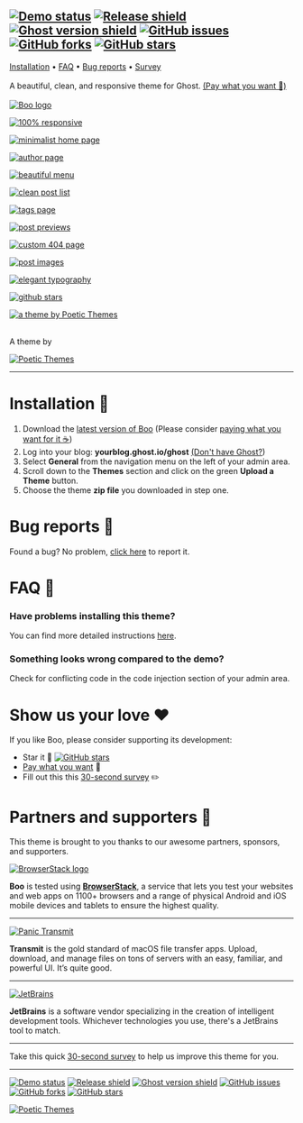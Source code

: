 [![Demo status](https://img.shields.io/badge/live%20demo-online-brightgreen.svg)](https://boo-demo.poeticthemes.com)
[![Release shield](https://img.shields.io/github/release/PoeticThemes/boo.svg)](https://github.com/PoeticThemes/boo/releases)
[![Ghost version shield](https://img.shields.io/badge/ghost%20version->=%202.2.0-00BCD4.svg)](https://github.com/PoeticThemes/boo/releases)
[![GitHub issues](https://img.shields.io/github/issues/PoeticThemes/boo.svg)](https://github.com/PoeticThemes/boo/issues)
[![GitHub forks](https://img.shields.io/github/forks/PoeticThemes/boo.svg)](https://github.com/PoeticThemes/boo/network)
[![GitHub stars](https://img.shields.io/github/stars/PoeticThemes/boo.svg?style=social&label=Star)](https://github.com/PoeticThemes/boo/stargazers)
---

[Installation](https://github.com/PoeticThemes/boo#installation-) • [FAQ](https://github.com/PoeticThemes/boo#faq-) • [Bug reports](https://github.com/PoeticThemes/boo#bug-reports-) • [Survey](https://form.jotform.co/70745196071862)
<br><br>
A beautiful, clean, and responsive theme for Ghost. [(Pay what you want 💸)](https://sellfy.com/p/Acjr)
<br><br>
[![Boo logo](https://d12swbtw719y4s.cloudfront.net/images/3U9tKy1f/mWST66S8IsFENkC13lXk/d05AUxswkS.jpeg?w=888)](https://sellfy.com/p/Acjr)

[![100% responsive](https://d12swbtw719y4s.cloudfront.net/images/3U9tKy1f/zIfo5LI1GvWzkJA8Nl3T/x3rFYKJ2qH.jpeg?w=888)](https://sellfy.com/p/Acjr)

[![minimalist home page](https://d12swbtw719y4s.cloudfront.net/images/3U9tKy1f/3IDCDZCSKYeMII6xOl1M/DlLArZgHZW.jpeg?w=888)](https://sellfy.com/p/Acjr)

[![author page](https://d12swbtw719y4s.cloudfront.net/images/3U9tKy1f/Qb2TzpZlU3s1hkUXHpjt/qwuoWriONU.jpeg?w=888)](https://sellfy.com/p/Acjr)

[![beautiful menu](https://d12swbtw719y4s.cloudfront.net/images/3U9tKy1f/rm7E7b50HO3Adfm6Mxno/Td1v4lrdkb.jpeg?w=888)](https://sellfy.com/p/Acjr)

[![clean post list](https://d12swbtw719y4s.cloudfront.net/images/3U9tKy1f/n2dNY7t48QPDH6PxjxV0/U6KTfQ9bfN.jpeg?w=888)](https://sellfy.com/p/Acjr)

[![tags page](https://d12swbtw719y4s.cloudfront.net/images/3U9tKy1f/6frNQtivghAlyL9UtCL9/RMQOV1cRTv.jpeg?w=888)](https://sellfy.com/p/Acjr)

[![post previews](https://d12swbtw719y4s.cloudfront.net/images/3U9tKy1f/gqMWpAhjQJrALMNFy9qI/qARZZ9Wbx2.jpeg?w=888)](https://sellfy.com/p/Acjr)

[![custom 404 page](https://d12swbtw719y4s.cloudfront.net/images/3U9tKy1f/sXakMtZ170A1WEnEqGkV/OSTKPzxrZY.jpeg?w=888)](https://sellfy.com/p/Acjr)

[![post images](https://d12swbtw719y4s.cloudfront.net/images/3U9tKy1f/rIxtH1SMUBYX8PPTUPNv/PLgCKAMebj.jpeg?w=888)](https://sellfy.com/p/Acjr)

[![elegant typography](https://d12swbtw719y4s.cloudfront.net/images/3U9tKy1f/mvD1lqiBZh99tsFNNTdb/B5cc4sU2VQ.jpeg?w=888)](https://sellfy.com/p/Acjr)

[![github stars](https://d12swbtw719y4s.cloudfront.net/images/3U9tKy1f/FKRl4yxGOegXQug9NwfS/JNQpSWYXFA.jpeg?w=888)](https://sellfy.com/p/Acjr)

[![a theme by Poetic Themes](https://d12swbtw719y4s.cloudfront.net/images/3U9tKy1f/CiPhlomJOofYeQmAOO2D/Jc6FLWHh9U.jpeg?w=888)](https://sellfy.com/p/Acjr)
<br><br>

A theme by

[![Poetic Themes](https://i.imgur.com/L5GhmD2.jpg)](https://sellfy.com/p/Acjr)

---

# Installation 🚀
1. Download the [latest version of Boo](https://github.com/PoeticThemes/boo/releases) (Please consider [paying what you want for it ☕️](https://sellfy.com/p/Acjr))
2. Log into your blog: **yourblog.ghost.io/ghost** [(Don't have Ghost?](https://ghost.org))
3. Select **General** from the navigation menu on the left of your admin area.
4. Scroll down to the **Themes** section and click on the green **Upload a Theme** button.
5. Choose the theme **zip file** you downloaded in step one.


# Bug reports 🐞
Found a bug? No problem, [click here](https://github.com/PoeticThemes/boo/issues/new) to report it.


# FAQ 💬
### Have problems installing this theme?
You can find more detailed instructions [here](https://help.ghost.org/hc/en-us/articles/223241628-Uploading-Themes).


### Something looks wrong compared to the demo?
Check for conflicting code in the code injection section of your admin area.


# Show us your love ❤️
If you like Boo, please consider supporting its development:

- Star it 🌟 [![GitHub stars](https://img.shields.io/github/stars/PoeticThemes/boo.svg?style=social&label=Star)](https://github.com/PoeticThemes/boo/stargazers)
- [Pay what you want](https://sellfy.com/p/Acjr) 💸
- Fill out this this <a href="https://form.jotform.co/70745196071862">30-second survey</a> ✏️


# Partners and supporters 👊

This theme is brought to you thanks to our awesome partners, sponsors, and supporters.


[![BrowserStack logo](http://i.imgur.com/bZu7EA8.png)](https://www.browserstack.com/)

**Boo** is tested using [**BrowserStack**](https://www.browserstack.com/), a service that lets you test your websites and web apps on 1100+ browsers and a range of physical Android and iOS mobile devices and tablets to ensure the highest quality.

---

[![Panic Transmit](https://i.imgur.com/cy0bQUH.jpg)](https://panic.com/transmit/)

**Transmit** is the gold standard of macOS file transfer apps. Upload, download, and manage files on tons of servers with an easy, familiar, and powerful UI. It’s quite good.

---

[![JetBrains](https://i.imgur.com/NLUGFsd.png)](https://www.jetbrains.com/)

**JetBrains** is a software vendor specializing in the creation of intelligent development tools. Whichever technologies you use, there's a JetBrains tool to match.

---

Take this quick <a href="https://form.jotform.co/70745196071862">30-second survey</a> to help us improve this theme for you.

---

[![Demo status](https://img.shields.io/badge/live%20demo-online-brightgreen.svg)](https://boo-demo.poeticthemes.com)
[![Release shield](https://img.shields.io/github/release/PoeticThemes/boo.svg)](https://github.com/PoeticThemes/boo/releases)
[![Ghost version shield](https://img.shields.io/badge/ghost%20version->=%202.2.0-00BCD4.svg)](https://github.com/PoeticThemes/boo/releases)
[![GitHub issues](https://img.shields.io/github/issues/PoeticThemes/boo.svg)](https://github.com/PoeticThemes/boo/issues)
[![GitHub forks](https://img.shields.io/github/forks/PoeticThemes/boo.svg)](https://github.com/PoeticThemes/boo/network)
[![GitHub stars](https://img.shields.io/github/stars/PoeticThemes/boo.svg?style=social&label=Star)](https://github.com/PoeticThemes/boo/stargazers)

[![Poetic Themes](https://i.imgur.com/VImilVs.jpg)](https://sellfy.com/p/Acjr)
